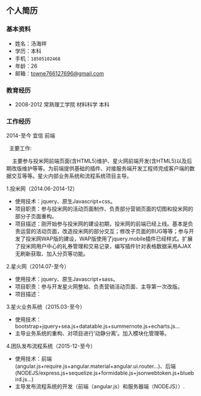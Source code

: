 ## 个人简历
### 基本资料
  + 姓名：汤海祥
  + 学历：本科
  + 手机：`18505102468`
  + 年龄：26
  + 邮箱：towne766127696@gmail.com

### 教育经历
  + 2008-2012   常熟理工学院   材料科学   本科

### 工作经历
  2014-至今 宜信 前端
  
  &nbsp;&nbsp;主要工作:
  
  &nbsp;&nbsp;&nbsp;&nbsp;主要参与投米网前端页面(含HTML5)维护、星火网前端开发(含HTML5)以及后期改版维护等等。为前端提供基础的插件、对接服务端开发工程师完成客户端的数据交互等等。星火内部业务系统和流程系统项目主导。

  1.投米网（2014.06-2014-12） 
  
  + 使用技术：jquery、原生Javascript+css。 
  + 项目职责：参与投米网的活动页面制作、负责部分营销页面的切图和投米网的部分子页面重构。 
  + 项目描述：刚开始参与投米网的建设初期，投米网的前端已经上线。基本是负责运营的活动页面，改造投米网的部分交互；修改子页面的BUG等等；参与开发了投米网WAP版的建设，WAP版使用了jquery.mobile插件已经样式。扩展了投米网用户中心的礼券管理和交易记录，编写插件针对表格数据采用AJAX无刷新获取、加入分页等功能。 
  
  2.星火网（2014.07-至今） 
  
  + 使用技术：jquery、原生Javascript+sass。 
  + 项目职责：参与开发星火网整站、负责营销活动页面、主导第一次改版。 
  + 项目描述： 

  3.星火业务系统（2015.03-至今） 
  
  + 使用技术：bootstrap+jquery+sea.js+datatable.js+summernote.js+echarts.js... 
  + 主导业务系统的重构、对项目进行‘动静分离’。加入模块化管理等。 
 
  4.团队发布流程系统（2015-12-至今） 
  
  + 使用技术：前端(angular.js+require.js+angular.material+angular.ui.router...)、后端(NODEJS/express.js+sequelize.js+formidable.js+jsonwebtoken.js+bluebird.js...) 
  + 主导发布流程系统的开发（前端（angular.js）和服务器端（NODEJS））.
